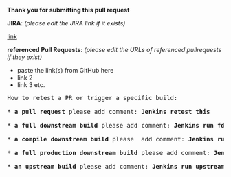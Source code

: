 **Thank you for submitting this pull request**

**JIRA**: _(please edit the JIRA link if it exists)_ 

[link](https://www.example.com)

**referenced Pull Requests**: _(please edit the URLs of referenced pullrequests if they exist)_

* paste the link(s) from GitHub here
* link 2
* link 3 etc.

<pre>
How to retest a PR or trigger a specific build:

* <b>a pull request</b> please add comment: <b>Jenkins retest this</b>
 
* <b>a full downstream build</b> please add comment: <b>Jenkins run fdb.</b>
  
* <b>a compile downstream build</b> please  add comment: <b>Jenkins run cdb</b>

* <b>a full production downstream build</b> please add comment: <b>Jenkins execute product fdb</b>

* <b>an upstream build</b> please add comment: <b>Jenkins run upstream.*]</b>
</pre>
